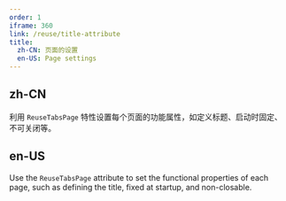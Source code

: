 ```yaml
---
order: 1
iframe: 360
link: /reuse/title-attribute
title:
  zh-CN: 页面的设置
  en-US: Page settings
---
```


## zh-CN

利用 `ReuseTabsPage` 特性设置每个页面的功能属性，如定义标题、启动时固定、不可关闭等。

## en-US

Use the `ReuseTabsPage` attribute to set the functional properties of each page, such as defining the title, fixed at startup, and non-closable.